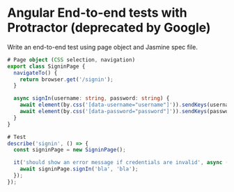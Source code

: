 # Angular End-to-end tests with Protractor (deprecated by Google)

Write an end-to-end test using page object and Jasmine spec file.

```ts
# Page object (CSS selection, navigation)
export class SigninPage {
  navigateTo() {
    return browser.get('/signin');
  }

  async signIn(username: string, password: string) {
    await element(by.css('[data-username="username"]')).sendKeys(username);
    await element(by.css('[data-password="password"]')).sendKeys(password);
  }
}
```

```ts
# Test
describe('signin', () => {
  const signinPage = new SigninPage();

  it('should show an error message if credentials are invalid', async () => {
    await signinPage.signIn('bla', 'bla');
  });
});
```
